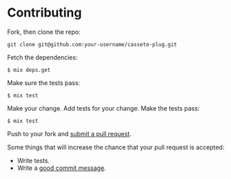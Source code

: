 # Contributing

Fork, then clone the repo:

    git clone git@github.com:your-username/cassete-plug.git

Fetch the dependencies:

    $ mix deps.get

Make sure the tests pass:

    $ mix test

Make your change. Add tests for your change. Make the tests pass:

    $ mix test

Push to your fork and [submit a pull request][pr].

[pr]: https://github.com/locaweb/cassete-plug/compare/

Some things that will increase the chance that your pull request is accepted:

* Write tests.
* Write a [good commit message][commit].

[commit]: http://tbaggery.com/2008/04/19/a-note-about-git-commit-messages.html
